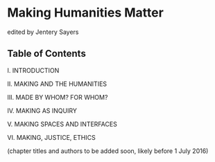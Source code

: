 # Making Humanities Matter 

edited by Jentery Sayers 

## Table of Contents

I. INTRODUCTION

II. MAKING AND THE HUMANITIES

III. MADE BY WHOM? FOR WHOM?

IV. MAKING AS INQUIRY

V. MAKING SPACES AND INTERFACES

VI. MAKING, JUSTICE, ETHICS

(chapter titles and authors to be added soon, likely before 1 July 2016) 
